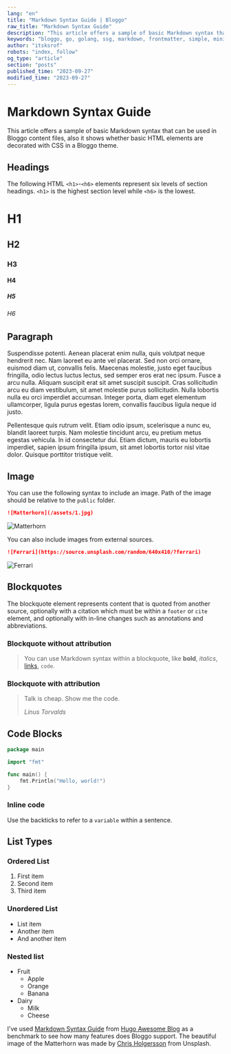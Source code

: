 ```yaml
---
lang: "en"
title: "Markdown Syntax Guide | Bloggo"
raw_title: "Markdown Syntax Guide"
description: "This article offers a sample of basic Markdown syntax that can be used in Bloggo content files, also it shows whether basic HTML elements are decorated with CSS in a Bloggo theme."
keywords: "bloggo, go, golang, ssg, markdown, frontmatter, simple, minimalist"
author: "itsksrof"
robots: "index, follow"
og_type: "article"
section: "posts"
published_time: "2023-09-27"
modified_time: "2023-09-27"
---
```

# Markdown Syntax Guide
This article offers a sample of basic Markdown syntax that can be used in Bloggo content files, also it shows whether basic HTML elements are decorated with CSS in a Bloggo theme.

## Headings
The following HTML `<h1>`-`<h6>` elements represent six levels of section headings. `<h1>` is the highest section level while `<h6>` is the lowest.

# H1
## H2
### H3
#### H4
##### H5
###### H6

## Paragraph
Suspendisse potenti. Aenean placerat enim nulla, quis volutpat neque hendrerit nec. Nam laoreet eu ante vel placerat. Sed non orci ornare, euismod diam ut, convallis felis. Maecenas molestie, justo eget faucibus fringilla, odio lectus luctus lectus, sed semper eros erat nec ipsum. Fusce a arcu nulla. Aliquam suscipit erat sit amet suscipit suscipit. Cras sollicitudin arcu eu diam vestibulum, sit amet molestie purus sollicitudin. Nulla lobortis nulla eu orci imperdiet accumsan. Integer porta, diam eget elementum ullamcorper, ligula purus egestas lorem, convallis faucibus ligula neque id justo.

Pellentesque quis rutrum velit. Etiam odio ipsum, scelerisque a nunc eu, blandit laoreet turpis. Nam molestie tincidunt arcu, eu pretium metus egestas vehicula. In id consectetur dui. Etiam dictum, mauris eu lobortis imperdiet, sapien ipsum fringilla ipsum, sit amet lobortis tortor nisl vitae dolor. Quisque porttitor tristique velit.

## Image
You can use the following syntax to include an image. Path of the image should be relative to the `public` folder.

```markdown
![Matterhorn](/assets/1.jpg)
```

![Matterhorn](/assets/1.jpg)

You can also include images from external sources.

```markdown
![Ferrari](https://source.unsplash.com/random/640x410/?ferrari)
```

![Ferrari](https://source.unsplash.com/random/640x410/?ferrari)

## Blockquotes
The blockquote element represents content that is quoted from another source, optionally with a citation which must be within a `footer` or `cite` element, and optionally with in-line changes such as annotations and abbreviations.

### Blockquote without attribution
> You can use Markdown syntax within a blockquote, like **bold**, *italics*, [links](https://ksrof.com), `code`.

### Blockquote with attribution
> Talk is cheap. Show me the code.
>
> *Linus Torvalds*

## Code Blocks

```go
package main

import "fmt"

func main() {
    fmt.Println("Hello, world!")
}
```

### Inline code
Use the backticks to refer to a `variable` within a sentence.

## List Types

### Ordered List
1. First item
2. Second item
3. Third item

### Unordered List
- List item
- Another item
- And another item

### Nested list
- Fruit
    - Apple
    - Orange
    - Banana
- Dairy
    - Milk
    - Cheese

I've used [Markdown Syntax Guide](https://hugo-blog-awesome.netlify.app/posts/markdown-syntax/) from [Hugo Awesome Blog](https://github.com/hugo-sid/hugo-blog-awesome) as a benchmark to see how many features does Bloggo support.
The beautiful image of the Matterhorn was made by [Chris Holgersson](https://unsplash.com/@chrisholgersson) from Unsplash.